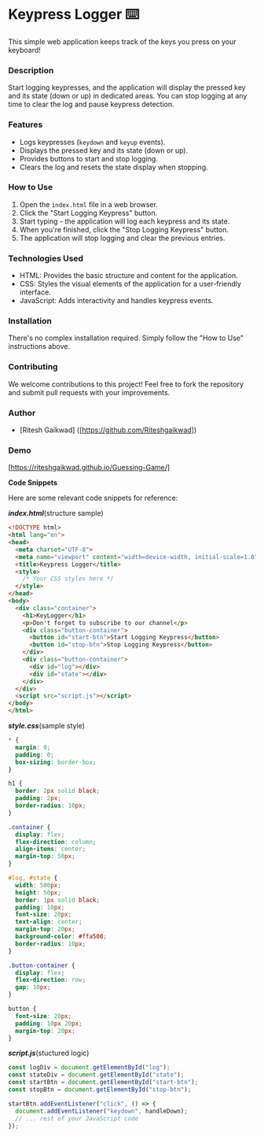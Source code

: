 # Keypress Logger ⌨️

This simple web application keeps track of the keys you press on your keyboard! 

### Description

Start logging keypresses, and the application will display the pressed key and its state (down or up) in dedicated areas. You can stop logging at any time to clear the log and pause keypress detection.

### Features

* Logs keypresses (`keydown` and `keyup` events).
* Displays the pressed key and its state (down or up).
* Provides buttons to start and stop logging.
* Clears the log and resets the state display when stopping.

### How to Use

1. Open the `index.html` file in a web browser.
2. Click the "Start Logging Keypress" button.
3. Start typing - the application will log each keypress and its state.
4. When you're finished, click the "Stop Logging Keypress" button.
5. The application will stop logging and clear the previous entries.

### Technologies Used

* HTML: Provides the basic structure and content for the application.
* CSS: Styles the visual elements of the application for a user-friendly interface.
* JavaScript: Adds interactivity and handles keypress events.

### Installation

There's no complex installation required. Simply follow the "How to Use" instructions above.

### Contributing

We welcome contributions to this project! Feel free to fork the repository and submit pull requests with your improvements.


### Author

* [Ritesh Gaikwad] ([https://github.com/Riteshgaikwad])

### Demo

[https://riteshgaikwad.github.io/Guessing-Game/]

**Code Snippets**

Here are some relevant code snippets for reference:

***index.html***(structure sample)

```html
<!DOCTYPE html>
<html lang="en">
<head>
  <meta charset="UTF-8">
  <meta name="viewport" content="width=device-width, initial-scale=1.0">
  <title>Keypress Logger</title>
  <style>
    /* Your CSS styles here */
  </style>
</head>
<body>
  <div class="container">
    <h1>KeyLogger</h1>
    <p>Don't forget to subscribe to our channel</p>
    <div class="button-container">
      <button id="start-btn">Start Logging Keypress</button>
      <button id="stop-btn">Stop Logging Keypress</button>
    </div>
    <div class="button-container">
      <div id="log"></div>
      <div id="state"></div>
    </div>
  </div>
  <script src="script.js"></script>
</body>
</html>

```

***style.css***(sample style)

```css
* {
  margin: 0;
  padding: 0;
  box-sizing: border-box;
}

h1 {
  border: 2px solid black;
  padding: 2px;
  border-radius: 10px;
}

.container {
  display: flex;
  flex-direction: column;
  align-items: center;
  margin-top: 50px;
}

#log, #state {
  width: 500px;
  height: 50px;
  border: 1px solid black;
  padding: 10px;
  font-size: 20px;
  text-align: center;
  margin-top: 20px;
  background-color: #ffa500;
  border-radius: 10px;
}

.button-container {
  display: flex;
  flex-direction: row;
  gap: 10px;
}

button {
  font-size: 20px;
  padding: 10px 20px;
  margin-top: 20px;
}

```
***script.js***(stuctured logic)

```javascript
const logDiv = document.getElementById("log");
const stateDiv = document.getElementById("state");
const startBtn = document.getElementById("start-btn");
const stopBtn = document.getElementById("stop-btn");

startBtn.addEventListener("click", () => {
  document.addEventListener("keydown", handleDown);
  // ... rest of your JavaScript code
});
